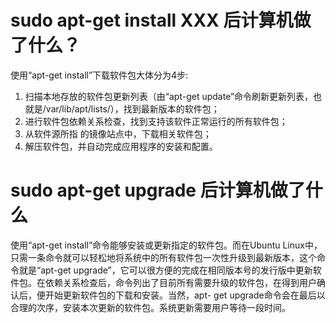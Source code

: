 # sudo apt-get install XXX 后计算机做了什么？

使用“apt-get install”下载软件包大体分为4步:
1. 扫描本地存放的软件包更新列表（由“apt-get update”命令刷新更新列表，也就是/var/lib/apt/lists/），找到最新版本的软件包；
1. 进行软件包依赖关系检查，找到支持该软件正常运行的所有软件包；
1. 从软件源所指 的镜像站点中，下载相关软件包；
1. 解压软件包，并自动完成应用程序的安装和配置。

# sudo apt-get upgrade 后计算机做了什么

使用“apt-get install”命令能够安装或更新指定的软件包。而在Ubuntu Linux中，只需一条命令就可以轻松地将系统中的所有软件包一次性升级到最新版本，这个命令就是“apt-get upgrade”，它可以很方便的完成在相同版本号的发行版中更新软件包。在依赖关系检查后，命令列出了目前所有需要升级的软件包，在得到用户确认后，便开始更新软件包的下载和安装。当然，apt- get upgrade命令会在最后以合理的次序，安装本次更新的软件包。系统更新需要用户等待一段时间。

 
